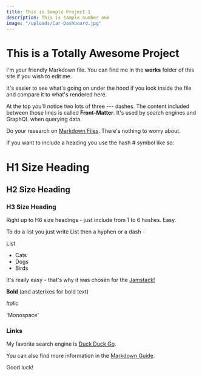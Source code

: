 ```yaml
---
title: This is Sample Project 1
description: This is sample number one
image: "/uploads/Car-Dashboard.jpg"
---
```


# This is a Totally Awesome Project

I'm your friendly Markdown file. You can find me in the **works** folder of this site if you wish to edit me. 

It's easier to see what's going on under the hood if you look inside the file and compare it to what's rendered here.

At the top you'll notice two lots of three --- dashes. The content included between those lines is called **Front-Matter**. It's used by search engines and GraphQL when querying data.

Do your research on [Markdown Files](https://www.markdownguide.org/). There's nothing to worry about.

If you want to include a heading you use the hash # symbol like so:

# H1 Size Heading

## H2 Size Heading

### H3 Size Heading

Right up to H6 size headings - just include from 1 to 6 hashes. Easy.

To do a list you just write List then a hyphen or a dash -

List
- Cats
- Dogs
- Birds

It's really easy - that's why it was chosen for the [Jamstack!](https://jamstack.org/)

**Bold** (and asterixes for bold text)

*Italic*

'Monospace'

### Links

My favorite search engine is [Duck Duck Go](https://duckduckgo.com).

You can also find more information in the [Markdown Guide](https://www.markdownguide.org/).

Good luck!
